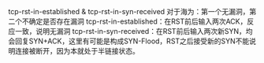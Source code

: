 tcp-rst-in-established & tcp-rst-in-syn-received
对于海为：第一个无漏洞，第二个不确定是否存在漏洞
tcp-rst-in-established：在RST前后输入两次ACK，反应一致，说明无漏洞
tcp-rst-in-syn-received：在RST前后输入两次新SYN，均会回复SYN+ACK，这里有可能是构成SYN-Flood，RST之后接受新的SYN不能说明连接被断开，因为本就处于半链接状态。

